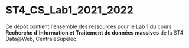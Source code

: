 # ST4_CS_Lab1_2021_2022

Ce dépôt contient l'ensemble des ressources pour le Lab 1 du cours **Recherche d'Information et Traitement de données massives** de la ST4 Data@Web, CentraleSupélec.
